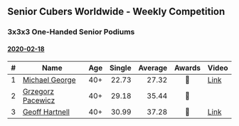 ## Senior Cubers Worldwide - Weekly Competition
### 3x3x3 One-Handed Senior Podiums

#### [2020-02-18](2020-02-18.md)

| # | Name | Age | Single | Average | Awards | Video |
| :--: | -- | :--: | --: | --: | :--: | -- |
| 1 | [Michael George](../persons/michael_george.md) | 40+ | 22.73 | 27.32 | 🥇 | [Link](https://www.facebook.com/events/1618332754973681/permalink/1619575454849411/) |
| 2 | [Grzegorz Pacewicz](../persons/grzegorz_pacewicz.md) | 40+ | 29.18 | 35.44 | 🥈 | |
| 3 | [Geoff Hartnell](../persons/geoff_hartnell.md) | 40+ | 30.99 | 37.28 | 🥉 | [Link](https://www.facebook.com/events/1618332754973681/permalink/1623480064458950/) |





<!-- Global site tag (gtag.js) - Google Analytics -->
<script async src="https://www.googletagmanager.com/gtag/js?id=UA-86348435-3"></script>
<script>window.dataLayer = window.dataLayer || []; function gtag() {dataLayer.push(arguments);} gtag('js', new Date()); gtag('config', 'UA-86348435-3');</script>
